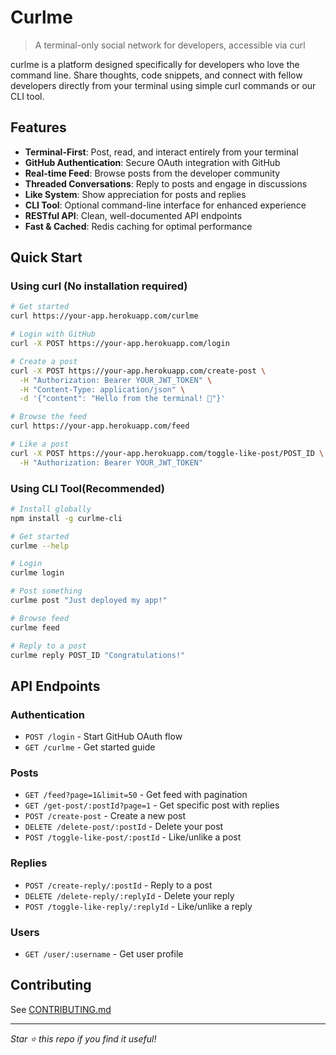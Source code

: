 # Curlme

> A terminal-only social network for developers, accessible via curl

curlme is a platform designed specifically for developers who love the command line. Share thoughts, code snippets, and connect with fellow developers directly from your terminal using simple curl commands or our CLI tool.

## Features

- **Terminal-First**: Post, read, and interact entirely from your terminal
- **GitHub Authentication**: Secure OAuth integration with GitHub
- **Real-time Feed**: Browse posts from the developer community
- **Threaded Conversations**: Reply to posts and engage in discussions
- **Like System**: Show appreciation for posts and replies
- **CLI Tool**: Optional command-line interface for enhanced experience
- **RESTful API**: Clean, well-documented API endpoints
- **Fast & Cached**: Redis caching for optimal performance

## Quick Start

### Using curl (No installation required)

```bash
# Get started
curl https://your-app.herokuapp.com/curlme

# Login with GitHub
curl -X POST https://your-app.herokuapp.com/login

# Create a post
curl -X POST https://your-app.herokuapp.com/create-post \
  -H "Authorization: Bearer YOUR_JWT_TOKEN" \
  -H "Content-Type: application/json" \
  -d '{"content": "Hello from the terminal! 🚀"}'

# Browse the feed
curl https://your-app.herokuapp.com/feed

# Like a post
curl -X POST https://your-app.herokuapp.com/toggle-like-post/POST_ID \
  -H "Authorization: Bearer YOUR_JWT_TOKEN"
```

### Using CLI Tool(Recommended)

```bash
# Install globally
npm install -g curlme-cli

# Get started
curlme --help

# Login
curlme login

# Post something
curlme post "Just deployed my app!"

# Browse feed
curlme feed

# Reply to a post
curlme reply POST_ID "Congratulations!"
```

## API Endpoints

### Authentication

- `POST /login` - Start GitHub OAuth flow
- `GET /curlme` - Get started guide

### Posts

- `GET /feed?page=1&limit=50` - Get feed with pagination
- `GET /get-post/:postId?page=1` - Get specific post with replies
- `POST /create-post` - Create a new post
- `DELETE /delete-post/:postId` - Delete your post
- `POST /toggle-like-post/:postId` - Like/unlike a post

### Replies

- `POST /create-reply/:postId` - Reply to a post
- `DELETE /delete-reply/:replyId` - Delete your reply
- `POST /toggle-like-reply/:replyId` - Like/unlike a reply

### Users

- `GET /user/:username` - Get user profile

## Contributing

See [CONTRIBUTING.md](CONTRIBUTING.md)

---

_Star ⭐ this repo if you find it useful!_
